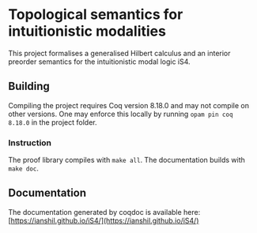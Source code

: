 # Topological semantics for intuitionistic modalities

This project formalises a generalised Hilbert calculus and an interior preorder semantics
for the intuitionistic modal logic iS4.

## Building
Compiling the project requires Coq version 8.18.0 and may not compile on other versions. One may enforce this locally by running
`opam pin coq 8.18.0` in the project folder.

### Instruction

The proof library compiles with `make all`.
The documentation builds with `make doc`.

## Documentation

The documentation generated by coqdoc is available here:
[https://ianshil.github.io/iS4/](https://ianshil.github.io/iS4/)
